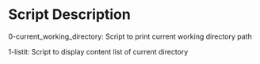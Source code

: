 # Script Description

0-current_working_directory:	Script to print current working directory path

1-listit:			Script to display content list of current directory

